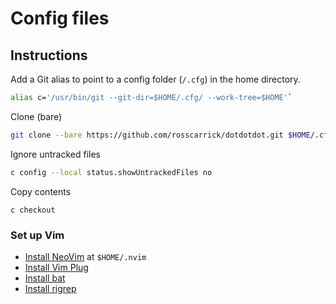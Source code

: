 # Config files


## Instructions
Add a Git alias to point to a config folder (`/.cfg`) in the home directory.

```bash
alias c='/usr/bin/git --git-dir=$HOME/.cfg/ --work-tree=$HOME'`
```

Clone (bare)
```bash
git clone --bare https://github.com/rosscarrick/dotdotdot.git $HOME/.cfg`
```

Ignore untracked files
```bash
c config --local status.showUntrackedFiles no
```

Copy contents
```
c checkout
```

### Set up Vim
- [Install NeoVim](https://github.com/neovim/neovim/wiki/Installing-Neovim) at `$HOME/.nvim`
- [Install Vim Plug](https://github.com/junegunn/vim-plug)
- [Install bat](https://github.com/sharkdp/bat)
- [Install rigrep](https://github.com/BurntSushi/ripgrep#installation) 
